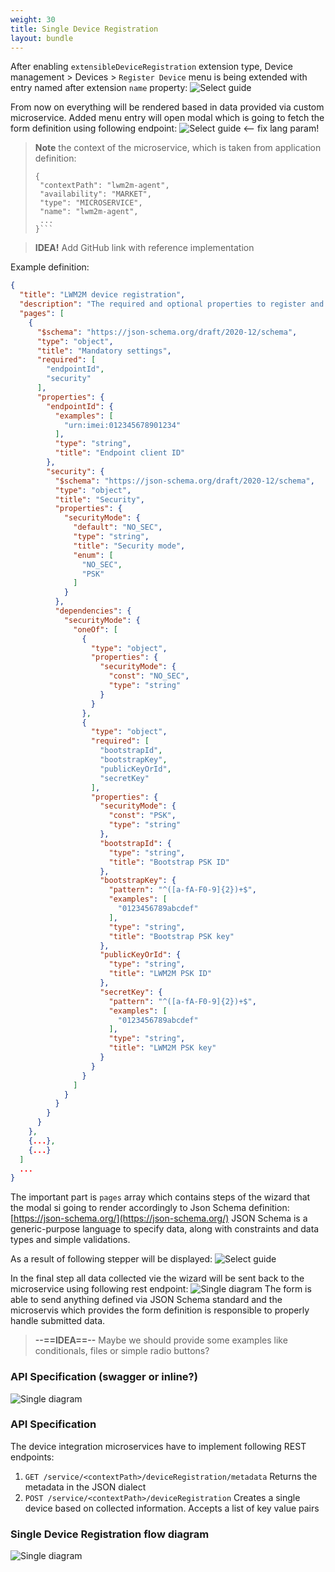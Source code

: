 ```yaml
---
weight: 30
title: Single Device Registration 
layout: bundle
---
```


After enabling `extensibleDeviceRegistration` extension type, Device management > Devices > `Register Device` menu is being extended with entry named after extension `name` property:
![Select guide](/images/extensible-device-registration/menu.png)

From now on everything will be rendered based in data provided via custom microservice. Added menu entry will open modal which is going to fetch the form definition using following endpoint:
![Select guide](/images/extensible-device-registration/api-metadata.png) <-- fix lang param!

> **Note** the context of the microservice, which is taken from application definition:
>```
>{
>  "contextPath": "lwm2m-agent",
>  "availability": "MARKET",
>  "type": "MICROSERVICE",
>  "name": "lwm2m-agent",
>  ...
>}```

> **IDEA!** Add GitHub link with reference implementation

Example definition:
```json
{
  "title": "LWM2M device registration",
  "description": "The required and optional properties to register and setup LWM2M Devices",
  "pages": [
    {
      "$schema": "https://json-schema.org/draft/2020-12/schema",
      "type": "object",
      "title": "Mandatory settings",
      "required": [
        "endpointId",
        "security"
      ],
      "properties": {
        "endpointId": {
          "examples": [
            "urn:imei:012345678901234"
          ],
          "type": "string",
          "title": "Endpoint client ID"
        },
        "security": {
          "$schema": "https://json-schema.org/draft/2020-12/schema",
          "type": "object",
          "title": "Security",
          "properties": {
            "securityMode": {
              "default": "NO_SEC",
              "type": "string",
              "title": "Security mode",
              "enum": [
                "NO_SEC",
                "PSK"
              ]
            }
          },
          "dependencies": {
            "securityMode": {
              "oneOf": [
                {
                  "type": "object",
                  "properties": {
                    "securityMode": {
                      "const": "NO_SEC",
                      "type": "string"
                    }
                  }
                },
                {
                  "type": "object",
                  "required": [
                    "bootstrapId",
                    "bootstrapKey",
                    "publicKeyOrId",
                    "secretKey"
                  ],
                  "properties": {
                    "securityMode": {
                      "const": "PSK",
                      "type": "string"
                    },
                    "bootstrapId": {
                      "type": "string",
                      "title": "Bootstrap PSK ID"
                    },
                    "bootstrapKey": {
                      "pattern": "^([a-fA-F0-9]{2})+$",
                      "examples": [
                        "0123456789abcdef"
                      ],
                      "type": "string",
                      "title": "Bootstrap PSK key"
                    },
                    "publicKeyOrId": {
                      "type": "string",
                      "title": "LWM2M PSK ID"
                    },
                    "secretKey": {
                      "pattern": "^([a-fA-F0-9]{2})+$",
                      "examples": [
                        "0123456789abcdef"
                      ],
                      "type": "string",
                      "title": "LWM2M PSK key"
                    }
                  }
                }
              ]
            }
          }
        }
      }
    },
    {...},
    {...}
  ]
  ...
}
```
The important part is `pages` array which contains steps of the wizard that the modal si going to render accordingly to Json Schema definition: [https://json-schema.org/](https://json-schema.org/)
JSON Schema is a generic-purpose language to specify data, along with constraints and data types and simple validations.

As a result of following stepper will be displayed:
![Select guide](/images/extensible-device-registration/lwm2m.png)

In the final step all data collected vie the wizard will be sent back to the microservice using following rest endpoint:
![Single diagram](/images/extensible-device-registration/api-register.png)
The form is able to send anything defined via JSON Schema standard and the microservis which provides the form definition is responsible to properly handle submitted data.

> **--==IDEA==--**  Maybe we should provide some examples like conditionals, files or simple radio buttons?
  

### API Specification (swagger or inline?) 
![Single diagram](/images/extensible-device-registration/api.png)

### API Specification

The device integration microservices have to implement following REST endpoints:

1. `GET /service/<contextPath>/deviceRegistration/metadata`
Returns the metadata in the JSON dialect
2. `POST /service/<contextPath>/deviceRegistration`
Creates a single device based on collected information. Accepts a list of key value pairs

### Single Device Registration flow diagram
![Single diagram](/images/extensible-device-registration/single-diagram.png)


